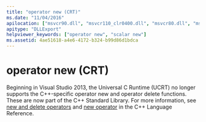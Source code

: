 ```yaml
---
title: "operator new (CRT)"
ms.date: "11/04/2016"
apilocation: ["msvcr90.dll", "msvcr110_clr0400.dll", "msvcr80.dll", "msvcr100.dll", "msvcr110.dll", "msvcr120.dll"]
apitype: "DLLExport"
helpviewer_keywords: ["operator new", "scalar new"]
ms.assetid: 4ae51618-a4e6-4172-b324-b99d86d1bdca
---
```

# operator new (CRT)

Beginning in Visual Studio 2013, the Universal C Runtime (UCRT) no longer supports the C++-specific operator new and operator delete functions. These are now part of the C++ Standard Library. For more information, see [new and delete operators](../cpp/new-and-delete-operators.md) and [new operator](../cpp/new-operator-cpp.md) in the C++ Language Reference.
